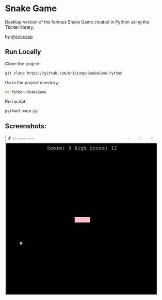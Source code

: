 # Snake Game

Desktop version of the famous Snake Game created in Python using the Tkinter library.

by [@ericczop](https://github.com/ericczop)

## Run Locally

Clone the project:

```bash
git clone https://github.com/ericczop/SnakeGame-Python
```

Go to the project directory:

```bash
cd Python-SnakeGame
```

Run script:


```bash
python3 main.py
```

## Screenshots:
![Game Screenshot](game_screen.png)
